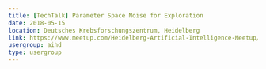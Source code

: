 ```yaml
---
title: [TechTalk] Parameter Space Noise for Exploration
date: 2018-05-15
location: Deutsches Krebsforschungszentrum, Heidelberg
link: https://www.meetup.com/Heidelberg-Artificial-Intelligence-Meetup/events/249605800/
usergroup: aihd
type: usergroup
---
```

